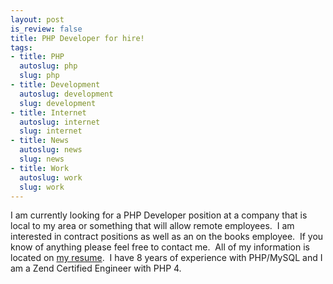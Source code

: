 ```yaml
--- 
layout: post
is_review: false
title: PHP Developer for hire!
tags: 
- title: PHP
  autoslug: php
  slug: php
- title: Development
  autoslug: development
  slug: development
- title: Internet
  autoslug: internet
  slug: internet
- title: News
  autoslug: news
  slug: news
- title: Work
  autoslug: work
  slug: work
---
```


I am currently looking for a PHP Developer position at a company that is local to my area or something that will allow remote employees.  I am interested in contract positions as well as an on the books employee.  If you know of anything please feel free to contact me.  All of my information is located on [my resume](http://www.josephcrawford.com/my-resume/).  I have 8 years of experience with PHP/MySQL and I am a Zend Certified Engineer with PHP 4.
